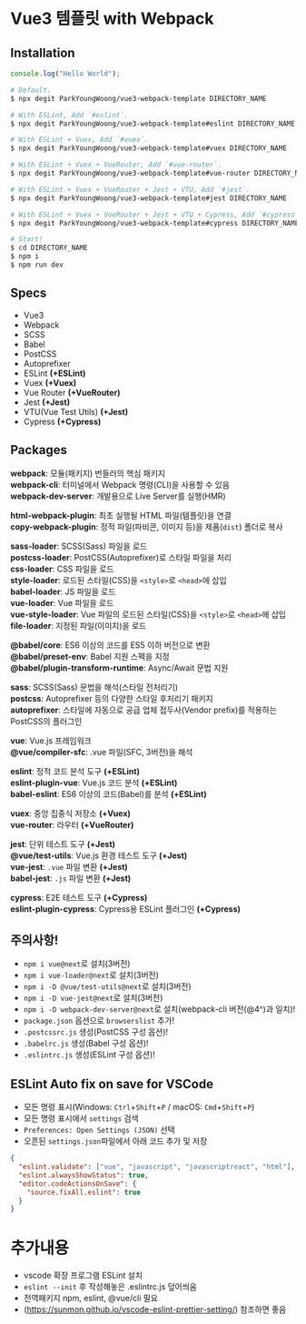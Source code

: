 # Vue3 템플릿 with Webpack

## Installation

```js
console.log("Hello World");
```

```bash
# Default.
$ npx degit ParkYoungWoong/vue3-webpack-template DIRECTORY_NAME

# With ESLint, Add `#eslint`.
$ npx degit ParkYoungWoong/vue3-webpack-template#eslint DIRECTORY_NAME

# With ESLint + Vuex, Add `#vuex`.
$ npx degit ParkYoungWoong/vue3-webpack-template#vuex DIRECTORY_NAME

# With ESLint + Vuex + VueRouter, Add `#vue-router`.
$ npx degit ParkYoungWoong/vue3-webpack-template#vue-router DIRECTORY_NAME

# With ESLint + Vuex + VueRouter + Jest + VTU, Add `#jest`.
$ npx degit ParkYoungWoong/vue3-webpack-template#jest DIRECTORY_NAME

# With ESLint + Vuex + VueRouter + Jest + VTU + Cypress, Add `#cypress`.
$ npx degit ParkYoungWoong/vue3-webpack-template#cypress DIRECTORY_NAME

# Start!
$ cd DIRECTORY_NAME
$ npm i
$ npm run dev
```

## Specs

- Vue3
- Webpack
- SCSS
- Babel
- PostCSS
- Autoprefixer
- ESLint **(+ESLint)**
- Vuex **(+Vuex)**
- Vue Router **(+VueRouter)**
- Jest **(+Jest)**
- VTU(Vue Test Utils) **(+Jest)**
- Cypress **(+Cypress)**

## Packages

**webpack**: 모듈(패키지) 번들러의 핵심 패키지<br>
**webpack-cli**: 터미널에서 Webpack 명령(CLI)을 사용할 수 있음<br>
**webpack-dev-server**: 개발용으로 Live Server를 실행(HMR)<br>

**html-webpack-plugin**: 최초 실행될 HTML 파일(템플릿)을 연결<br>
**copy-webpack-plugin**: 정적 파일(파비콘, 이미지 등)을 제품(`dist`) 폴더로 복사<br>

**sass-loader**: SCSS(Sass) 파일을 로드<br>
**postcss-loader**: PostCSS(Autoprefixer)로 스타일 파일을 처리<br>
**css-loader**: CSS 파일을 로드<br>
**style-loader**: 로드된 스타일(CSS)을 `<style>`로 `<head>`에 삽입<br>
**babel-loader**: JS 파일을 로드<br>
**vue-loader**: Vue 파일을 로드<br>
**vue-style-loader**: Vue 파일의 로드된 스타일(CSS)을 `<style>`로 `<head>`에 삽입<br>
**file-loader**: 지정된 파일(이미지)을 로드<br>

**@babel/core**: ES6 이상의 코드를 ES5 이하 버전으로 변환<br>
**@babel/preset-env**: Babel 지원 스펙을 지정<br>
**@babel/plugin-transform-runtime**: Async/Await 문법 지원<br>

**sass**: SCSS(Sass) 문법을 해석(스타일 전처리기)<br>
**postcss**: Autoprefixer 등의 다양한 스타일 후처리기 패키지<br>
**autoprefixer**: 스타일에 자동으로 공급 업체 접두사(Vendor prefix)를 적용하는 PostCSS의 플러그인<br>

**vue**: Vue.js 프레임워크<br>
**@vue/compiler-sfc**: .vue 파일(SFC, 3버전)을 해석<br>

**eslint**: 정적 코드 분석 도구 **(+ESLint)**<br>
**eslint-plugin-vue**: Vue.js 코드 분석 **(+ESLint)**<br>
**babel-eslint**: ES6 이상의 코드(Babel)를 분석 **(+ESLint)**<br>

**vuex**: 중앙 집중식 저장소 **(+Vuex)**<br>
**vue-router**: 라우터 **(+VueRouter)**<br>

**jest**: 단위 테스트 도구 **(+Jest)**<br>
**@vue/test-utils**: Vue.js 환경 테스트 도구 **(+Jest)**<br>
**vue-jest**: `.vue` 파일 변환 **(+Jest)**<br>
**babel-jest**: `.js` 파일 변환 **(+Jest)**<br>

**cypress**: E2E 테스트 도구 **(+Cypress)**<br>
**eslint-plugin-cypress**: Cypress용 ESLint 플러그인 **(+Cypress)**<br>

## 주의사항!

- `npm i vue@next`로 설치(3버전)
- `npm i vue-loader@next`로 설치(3버전)
- `npm i -D @vue/test-utils@next`로 설치(3버전)<br>
- `npm i -D vue-jest@next`로 설치(3버전)<br>
- `npm i -D webpack-dev-server@next`로 설치(webpack-cli 버전(@4^)과 일치)!<br>
- `package.json` 옵션으로 `browserslist` 추가!<br>
- `.postcssrc.js` 생성(PostCSS 구성 옵션)!<br>
- `.babelrc.js` 생성(Babel 구성 옵션)!<br>
- `.eslintrc.js` 생성(ESLint 구성 옵션)!<br>

## ESLint Auto fix on save for VSCode

- 모든 명령 표시(Windows: `Ctrl`+`Shift`+`P` / macOS: `Cmd`+`Shift`+`P`)
- 모든 명령 표시에서 `settings` 검색
- `Preferences: Open Settings (JSON)` 선택
- 오픈된 `settings.json`파일에서 아래 코드 추가 및 저장

```json
{
  "eslint.validate": ["vue", "javascript", "javascriptreact", "html"],
  "eslint.alwaysShowStatus": true,
  "editor.codeActionsOnSave": {
    "source.fixAll.eslint": true
  }
}
```

# 추가내용

- vscode 확장 프로그램 ESLint 설치
- `eslint --init` 후 작성해놓은 .eslintrc.js 덮어씌움
- 전역패키지 npm, eslint, @vue/cli 필요
- (https://sunmon.github.io/vscode-eslint-prettier-setting/) 참조하면 좋음
